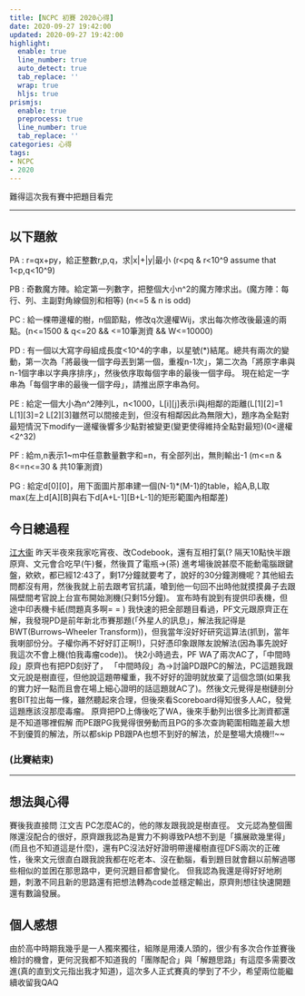 ```yaml
---
title: [NCPC 初賽 2020心得]
date: 2020-09-27 19:42:00
updated: 2020-09-27 19:42:00
highlight:
  enable: true
  line_number: true
  auto_detect: true
  tab_replace: ''
  wrap: true
  hljs: true
prismjs:
  enable: true
  preprocess: true
  line_number: true
  tab_replace: ''
categories: 心得
tags: 
- NCPC
- 2020
---
```

難得這次我有賽中把題目看完

---
## 以下題敘

PA : r=qx+py，給正整數r,p,q，求|x|+|y|最小 (r<pq & r<10^9 assume that 1<p,q<10^9)

PB : 奇數魔方陣。給定第一列數字，把整個大小n^2的魔方陣求出。(魔方陣：每行、列、主副對角線個別和相等) (n<=5 & n is odd)

PC : 給一棵帶邊權的樹，n個節點，修改q次邊權Wij，求出每次修改後最遠的兩點。(n<=1500 & q<=20 && <=10筆測資 && W<=10000)

PD : 有一個以大寫字母組成長度<10^4的字串，以星號(*)結尾。總共有兩次的變動，第一次為「將最後一個字母丟到第一個，重複n-1次」，第二次為「將原字串與n-1個字串以字典序排序」，然後依序取每個字串的最後一個字母。
現在給定一字串為「每個字串的最後一個字母」，請推出原字串為何。

PE : 給定一個大小為n^2陣列L，n<1000，L[i][j]表示i與j相鄰的距離(L[1][2]=1 L[1][3]=2 L[2][3]雖然可以間接走到，但沒有相鄰因此為無限大)，題序為全點對最短情況下modify一邊權後響多少點對被變更(變更使得維持全點對最短)(0<邊權<2^32)

PF : 給m,n表示1~m中任意數量數字和=n，有全部列出，無則輸出-1 (m<=n & 8<=n<=30 & 共10筆測資)

PG : 給定d[0][0]，用下面圖片那串建一個(N-1)*(M-1)的table，給A,B,L取max(左上d[A][B]與右下d[A+L-1][B+L-1]的矩形範圍內相鄰差)
## 今日總過程
[江大衞](https://theriseofdavid.github.io/) 昨天半夜來我家吃宵夜、改Codebook，還有互相打氣(?
隔天10點快半跟原齊、文元會合吃早(午)餐，然後買了電瓶->(茶)
進考場後說甚麼不能動電腦跟鍵盤，欸欸，都已經12:43了，剩17分鐘就要考了，說好的30分鐘測機呢？其他組去問都沒有用，然後我就上前去跟考官抗議，嗆到他一句回不出時他就摸摸鼻子去跟隔壁間考官說上台宣布開始測機(只剩15分鐘)。
宣布時有說到有提供印表機，但途中印表機卡紙(問題真多啊= = )
我快速的把全部題目看過，PF文元跟原齊正在解，我發現PD是前年新北市賽那題(「外星人的訊息」，解法我記得是BWT(Burrows–Wheeler Transform))，但我當年沒好好研究這算法(抓到，當年我喇部份分。子權你再不好好訂正啊!)，只好憑印象跟隊友說解法(因為事先說好我這次不會上機(怕我毒瘤code))。
快2小時過去，PF WA了兩次AC了，「中間時段」原齊也有把PD刻好了，
「中間時段」為->討論PD跟PC的解法，PC這題我跟文元說是樹直徑，但他說這題帶權重，我不好好的證明就放棄了這個念頭(如果我的實力好一點而且會在場上細心證明的話這題就AC了)。然後文元覺得是樹鏈剖分套BIT拉出每一條，雖然聽起來合理，但後來看Scoreboard得知很多人AC，發覺這題應該沒那麼毒瘤。
原齊把PD上傳後吃了WA，後來手動列出很多比測資都還是不知道哪裡假解
而PE跟PG我覺得很勞動而且PG的多次查詢範圍相臨差最大想不到優質的解法，所以都skip
PB跟PA也想不到好的解法，於是整場大燒機!!~~

### (比賽結束)

---
## 想法與心得
賽後我直接問 江文吉 PC怎麼AC的，他的隊友跟我說是樹直徑。
文元認為整個團隊還沒配合的很好，原齊跟我認為是實力不夠導致PA想不到是「擴展歐幾里得」(而且也不知道這是什麼)，還有PC沒法好好證明帶邊權樹直徑DFS兩次的正確性，後來文元很直白跟我說我都在吃老本、沒在動腦，看到題目就會翻以前解過哪些相似的並困在那思路中，更何況題目都會變化。
但我認為我還是得好好地刷題，刺激不同且新的思路還有把想法轉為code並穩定輸出，原齊則想往快速開題還有數論發展。
## 個人感想
由於高中時期我幾乎是一人獨來獨往，組隊是用湊人頭的，很少有多次合作並賽後檢討的機會，更何況我都不知道我的「團隊配合」與「解題思路」有這麼多需要改進(真的直到文元指出我才知道)，這次多人正式賽真的學到了不少，希望兩位能繼續收留我QAQ